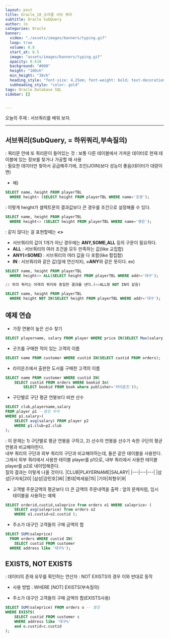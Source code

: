 ```yaml
---
layout: post
title: Oracle_10_오라클 서브 쿼리
subtitle: Oracle SubQuery
author: Jo
categories: Oracle
banner:
  video: "./assets/images/banners/typing.gif"
  loop: true
  volume: 0.8
  start_at: 8.5
  image: "assets/images/banners/typing.gif"
  opacity: 0.618
  background: "#000"
  height: "100vh"
  min_height: "38vh"
  heading_style: "font-size: 4.25em; font-weight: bold; text-decoration: underline"
  subheading_style: "color: gold"
tags: Oracle Database SQL
sidebar: []


---
```


오늘의 주제 :  서브쿼리를 배워 보자. <br>
 * * *
 
 
## 서브쿼리(SubQuery, = 하위쿼리,부속질의)
: 쿼리문 안에 또 쿼리문이 들어있는 것
: 보통 다른 테이블에서 가져온 데이터로 현재 테이블에 있는 정보를 찾거나 가공할 때 사용<br>
: 필요한 데이터만 찾아서 공급해주기에, 조인(JOIN)보다 성능이 좋음(데이터가 대량이면)<br>

- 예)
```sql
SELECT name, height FROM playerTBL 
  WHERE height> (SELECT height FROM playerTBL WHERE name='조영');
```
: 이렇게 height가 셀렉트문의 결과값보다 큰 경우를 조건으로 설정해줄 수 있다. 

```sql
SELECT name, height FROM playerTBL
  WHERE height<> (SELECT height FROM playerTBL WHERE name='영은');
```
: 같지 않다는 걸 표현할때는 <b><></b><br>
- 서브쿼리의 값이 1개가 아닌 경우에는 <b>ANY,SOME,ALL</b> 등의 구문이 필요하다.<br>
- <b>ALL</b> : 서브쿼리의 여러 조건을 모두 만족하는 값(like 교집합)
- <b>ANY(=SOME)</b> : 서브쿼리의 여러 값을 다 포함(like 합집합)
- <b>IN</b> : 서브쿼리와 같은 값(앞에 연산자X), <b>=ANY</b>와 같은 뜻이다. 
ex)
```sql
SELECT name, height FROM playerTBL
  WHERE height<> ALL(SELECT height FROM playerTBL WHERE addr='대구');

// 위의 쿼리는 아래의 쿼리와 동일한 결과를 낸다.(<>ALL랑 NOT IN이 같음)

SELECT name, height FROM playerTBL
  WHERE height NOT IN(SELECT height FROM playerTBL WHERE addr='대구');

```

## 예제 연습
- 가장 연봉이 높은 선수 찾기
```sql
SELECT playername, salary FROM player WHERE price IN(SELECT Max(salary) FROM book);
```
- 굿즈를 구매한 적이 있는 고객의 이름
```sql
SELECT name FROM customer WHERE custid IN(SELECT custid FROM orders);
```
- 라이온즈에서 출판한 도서를 구매한 고객의 이름
```sql
SELECT name FROM customer WHERE custid IN(
    SELECT custid FROM orders WHERE bookid In(
        SELECT bookid FROM book where publisher='라이온즈'));
```
- 구단별로 구단 평균 연봉보다 비싼 선수
```sql
SELECT club,playername,salary
FROM player p1 --별칭 부여
WHERE p1.salary>(
    SELECT avg(salary) FROM player p2
    WHERE p1.club=p2.club
);
```
 : 이 문제는 1) 구단별로 평균 연봉을 구하고, 2) 선수의 연봉을 선수가 속한 구단의 평균 연봉과 비교해야한다.<br>
 내부 쿼리의 구단과 외부 쿼리의 구단과 비교해야하는데, 둘은 같은 테이블을 사용한다.<br>
 그래서 외부 쿼리에서 사용한 테이블 player를 p1으로, 내부 쿼리에서 사용한 테이블 player를 p2로 네이밍해준다.<br>
질의 결과는 이렇게 나올 것이다.
|CLUB|PLAYERNAME|SALARY|
|---|---|---|
|삼성|구자욱|20|
|삼성|강민호|36| 
|롯데|박세웅|15|
|기아|최형우|9|
 <br>

- 고객별 주문금액의 평균보다 더 큰 금액의 주문내역을 출력
: 앞의 문제처럼, 임시 테이블을 사용하는 예제
```sql
SELECT orderid,custid,saleprice from orders o1 WHERE saleprice> (
    SELECT avg(saleprice) from orders o2 
    WHERE o1.custid=o2.custid ); 
```
- 주소가 대구인 고객들의 구매 금액의 합
```sql
SELECT SUM(saleprice) 
  FROM orders WHERE custid IN(
    SELECT custid FROM customer
  WHERE address like '대구%'); 
```
 
## EXISTS, NOT EXISTS
: 데이터의 존재 유무를 확인하는 연산자
: NOT EXISTS의 경우 이와 반대로 동작
- 사용 방법 : WHERE [NOT] EXISTS(부속질의)

- 주소가 대구인 고객들의 구매 금액의 합(EXISTS사용)
``` sql
SELECT SUM(saleprice) FROM orders o -- 별칭
WHERE EXISTS(
    SELECT custid FROM customer c 
    WHERE address like '대구%'
    and o.custid=c.custid
); 
```









